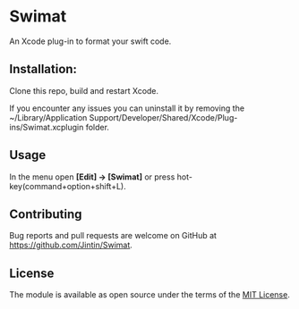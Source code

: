 # Swimat

An Xcode plug-in to format your swift code.

## Installation:

Clone this repo, build and restart Xcode.

If you encounter any issues you can uninstall it by removing the ~/Library/Application Support/Developer/Shared/Xcode/Plug-ins/Swimat.xcplugin folder.

## Usage

In the menu open **[Edit] -> [Swimat]** or press hot-key(command+option+shift+L).

## Contributing

Bug reports and pull requests are welcome on GitHub at https://github.com/Jintin/Swimat.

## License

The module is available as open source under the terms of the [MIT License](http://opensource.org/licenses/MIT).
